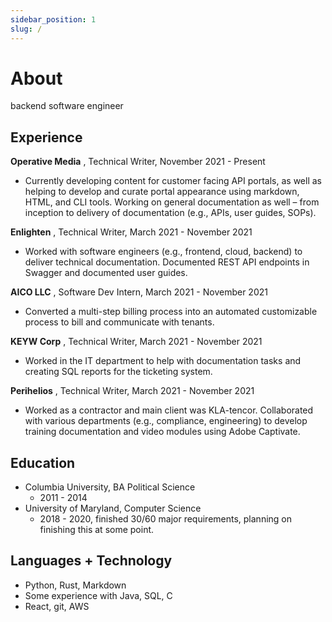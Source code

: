 ```yaml
---
sidebar_position: 1
slug: / 
---
```

# About

backend software engineer 

## Experience
**Operative Media** , Technical Writer, November 2021 - Present
+ Currently developing content for customer facing API portals, as well as helping to develop and curate portal appearance using markdown, HTML, and CLI tools. Working on general documentation as well – from inception to delivery of documentation (e.g., APIs, user guides, SOPs).

**Enlighten** , Technical Writer, March 2021 - November 2021
+ Worked with software engineers (e.g., frontend, cloud, backend) to deliver technical documentation. Documented REST API endpoints in Swagger and documented user guides. 

**AICO LLC** , Software Dev Intern, March 2021 - November 2021
+ Converted a multi-step billing process into an automated customizable process to bill and communicate with tenants. 

**KEYW Corp** , Technical Writer, March 2021 - November 2021
+ Worked in the IT department to help with documentation tasks and creating SQL reports for the ticketing system. 

**Perihelios** , Technical Writer, March 2021 - November 2021
+  Worked as a contractor and main client was KLA-tencor. Collaborated with various departments (e.g., compliance, engineering) to develop training documentation and video modules using Adobe Captivate.

## Education 
* Columbia University, BA Political Science
  + 2011 - 2014
* University of Maryland, Computer Science
  + 2018 - 2020, finished 30/60 major requirements, planning on finishing this at some point.

## Languages + Technology
* Python, Rust, Markdown
* Some experience with Java, SQL, C
* React, git, AWS 